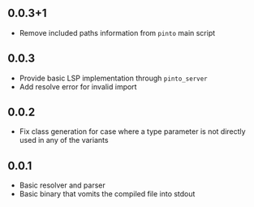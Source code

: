 ## 0.0.3+1

- Remove included paths information from `pinto` main script

## 0.0.3

- Provide basic LSP implementation through `pinto_server`
- Add resolve error for invalid import

## 0.0.2

- Fix class generation for case where a type parameter is not directly used in
  any of the variants

## 0.0.1

- Basic resolver and parser
- Basic binary that vomits the compiled file into stdout
